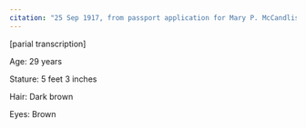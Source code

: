 ```yaml
---
citation: "25 Sep 1917, from passport application for Mary P. McCandlish, ancestry.com."
---
```

[parial transcription]

Age: 29 years

Stature: 5 feet 3 inches

Hair: Dark brown

Eyes: Brown

